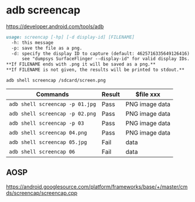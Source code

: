 # adb screencap

<https://developer.android.com/tools/adb>

```md
usage: screencap [-hp] [-d display-id] [FILENAME]  
  -h: this message  
  -p: save the file as a png.  
  -d: specify the display ID to capture (default: 4625716335649126416)  
      see "dumpsys SurfaceFlinger --display-id" for valid display IDs.  
**If FILENAME ends with .png it will be saved as a png.**  
**If FILENAME is not given, the results will be printed to stdout.**
```

`adb shell screencap /sdcard/screen.png`

| Commands                          |  Result    |  $file xxx       |
|-----------------------------------|------------|------------------|
| `adb shell screencap -p 01.jpg`   |  Pass      |  PNG image data  |
| `adb shell screencap -p 02.png`   |  Pass      |  PNG image data  |
| `adb shell screencap -p 03`       |  Pass      |  PNG image data  |
| `adb shell screencap 04.png`      |  Pass      |  PNG image data  |
| `adb shell screencap 05.jpg`      |  Fail      |  data            |
| `adb shell screencap 06`          |  Fail      |  data            |

## AOSP

<https://android.googlesource.com/platform/frameworks/base/+/master/cmds/screencap/screencap.cpp>
